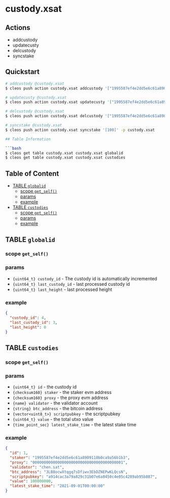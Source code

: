 # custody.xsat

## Actions

- addcustody
- updatecusty
- delcustody
- syncstake


## Quickstart

```bash
# addcustody @custody.xsat
$ cleos push action custody.xsat addcustody '["1995587ef4e2dd5e6c61a8909110b0ca9a56b1b3", "0000000000000000000000000000000000000001", "chen.sat", "3LB8ocwXtqgq7sDfiwv3EbDZNEPwKLQcsN", null ]' -p custody.xsat

# updatecusty @custody.xsat
$ cleos push action custody.xsat updatecusty '["1995587ef4e2dd5e6c61a8909110b0ca9a56b1b3", "chen2.sat"]' -p custody.xsat

# delcustody @custody.xsat
$ cleos push action custody.xsat delcustody '["1995587ef4e2dd5e6c61a8909110b0ca9a56b1b3"]' -p custody.xsat

# syncstake @custody.xsat
$ cleos push action custody.xsat syncstake '[100]' -p custody.xsat

## Table Information

```bash
$ cleos get table custody.xsat custody.xsat globalid
$ cleos get table custody.xsat custody.xsat custodies
```

## Table of Content

- [TABLE `globalid`](#table-globalid)
  - [scope `get_self()`](#scope-get_self)
  - [params](#params)
  - [example](#example)
- [TABLE `custodies`](#table-custodies)
  - [scope `get_self()`](#scope-get_self-1)
  - [params](#params-1)
  - [example](#example-1)

## TABLE `globalid`

### scope `get_self()`
### params

- `{uint64_t} custody_id` - The custody id is automatically incremented
- `{uint64_t} last_custody_id` - last processed custody id
- `{uint64_t} last_height` - last processed height

### example

```json
{
  "custody_id": 4,
  "last_custody_id": 3,
  "last_height": 0
}
```

## TABLE `custodies`

### scope `get_self()`
### params

- `{uint64_t} id` - the custody id
- `{checksum160} staker` - the staker evm address
- `{checksum160} proxy` - the proxy evm address
- `{name} validator` - the validator account
- `{string} btc_address` - the bitcoin address
- `{vector<uint8_t>} scriptpubkey` - the scriptpubkey
- `{uint64_t} value` - the total utxo value
- `{time_point_sec} latest_stake_time` - the latest stake time

### example

```json
{
  "id": 1,
  "staker": "1995587ef4e2dd5e6c61a8909110b0ca9a56b1b3",
  "proxy": "0000000000000000000000000000000000000001",
  "validator": "chen.sat",
  "btc_address": "3LB8ocwXtqgq7sDfiwv3EbDZNEPwKLQcsN",
  "scriptpubkey": "a914cac3a79a829c31b07e6a8450c4e05c4289ab95b887",
  "value": 100000000,
  "latest_stake_time": "2021-09-01T00:00:00"
}
```
